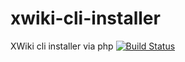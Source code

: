 xwiki-cli-installer
===================

XWiki cli installer via php
[![Build Status](https://travis-ci.org/chalx/xwiki-cli-installer.png)](https://travis-ci.org/chalx/xwiki-cli-installer)

